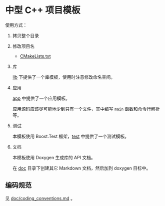 # 中型 C++ 项目模板

使用方式：

1. 拷贝整个目录

2. 修改项目名

   - [CMakeLists.txt](./CMakeLists.txt)

3. 库

   [lib](./lib) 下提供了一个库模板，使用时注意修改命名空间。

4. 应用

   [app](./app) 中提供了一个应用模板。

   应用源码应该尽可能地少到只有一个文件，其中编写 `main` 函数和命令行解析等。

5. 测试

   本模板使用 Boost.Test 框架，[test](./test) 中提供了一个测试模板。

6. 文档

   本模板使用 Doxygen 生成库的 API 文档。

   在 [doc](./doc) 目录下创建其它 Markdown 文档，然后加到 doxygen 目标中。

## 编码规范

见 [doc/coding_conventions.md](doc/coding_conventions.md) 。
